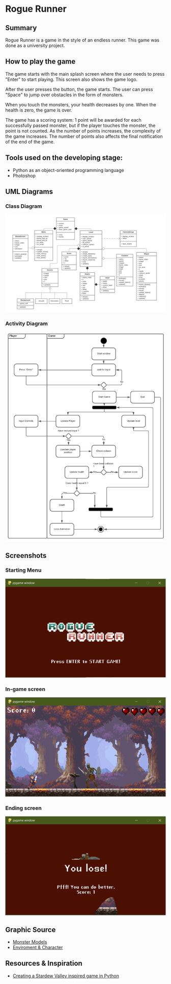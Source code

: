# Rogue Runner
## Summary
Rogue Runner is a game in the style of an endless runner. This game was done as a university project. 

## How to play the game
The game starts with the main splash screen where the user needs to press "Enter" to start playing. This screen also shows the game logo.

After the user presses the button, the game starts. The user can press "Space" to jump over obstacles in the form of monsters. 

When you touch the monsters, your health decreases by one. When the health is zero, the game is over.

The game has a scoring system: 1 point will be awarded for each successfully passed monster, but if the player touches the monster, the point is not counted. As the number of points increases, the complexity of the game increases. The number of points also affects the final notification of the end of the game.

## Tools used on the developing stage:
- Python as an object-oriented programming language
- Photoshop

## UML Diagrams

### Class Diagram
![Class Diagram](https://github.com/EmperorOfHell/RogueRunner/blob/master/README%20pictures/UML/UML%20class.png?raw=true)
### Activity Diagram
![Activity Diagram](https://github.com/EmperorOfHell/RogueRunner/blob/master/README%20pictures/UML/Activity%20diagram.png?raw=true)

## Screenshots

### Starting Menu
![starting menu](https://github.com/EmperorOfHell/RogueRunner/blob/master/README%20pictures/Screenshots/0.png?raw=true)
### In-game screen
![in-game screen](https://github.com/EmperorOfHell/RogueRunner/blob/master/README%20pictures/Screenshots/1.png?raw=true)
### Ending screen
![ending screen](https://github.com/EmperorOfHell/RogueRunner/blob/master/README%20pictures/Screenshots/2.png?raw=true)

## Graphic Source

- [Monster Models](https://luizmelo.itch.io/monsters-creatures-fantasy)
- [Enviroment & Character](https://brullov.itch.io/oak-woods)

## Resources & Inspiration
- [Creating a Stardew Valley inspired game in Python](https://www.youtube.com/watch?v=T4IX36sP_0c&t=9132s)
